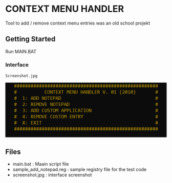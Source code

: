 # CONTEXT MENU HANDLER

Tool to add / remove context menu entries
was an old school projekt

## Getting Started

Run MAIN.BAT

### Interface

```
Screenshot.jpg
```
<img src="screenshot.jpg">

## Files

* main.bat : Maain script file
* sample_add_notepad.reg : sample registry file for the test code
* screenshot.jpg : interface screenshot
